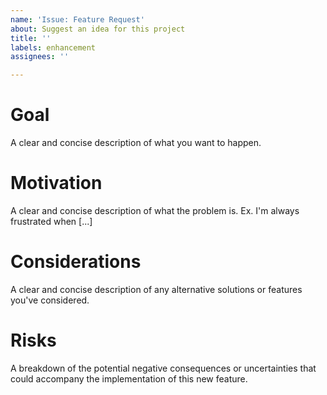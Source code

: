 ```yaml
---
name: 'Issue: Feature Request'
about: Suggest an idea for this project
title: ''
labels: enhancement
assignees: ''

---
```


# Goal
A clear and concise description of what you want to happen.

# Motivation
A clear and concise description of what the problem is. Ex. I'm always frustrated when [...]

# Considerations
A clear and concise description of any alternative solutions or features you've considered.

# Risks
A breakdown of the potential negative consequences or uncertainties that could accompany the implementation of this new feature.
